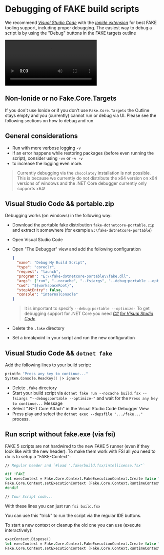 # Debugging of FAKE build scripts

We recommend [*Visual Studio Code*](https://code.visualstudio.com/) with 
the [*Ionide extension*](https://marketplace.visualstudio.com/items?itemName=Ionide.Ionide-fsharp) 
for best FAKE tooling support, including proper debugging.
The easiest way to debug a script is by using the "Debug" buttons in the FAKE targets outline

<video loop autoplay>
  <source src="pics/targets/targets-outline.mp4" type="video/mp4">
  Your browser does not support the video tag.
</video>

## Non-Ionide or no Fake.Core.Targets

If you don't use Ionide or if you don't use `Fake.Core.Targets` the Outline stays empty and you (currently) cannot 
run or debug via UI. Please see the following sections on how to debug and run.

## General considerations

- Run with more verbose logging `-v`
- If an error happens while restoring packages (before even running the script), consider using `-vv` or `-v -v` 
- to increase the logging even more.

> Currently debugging via the `chocolatey` installation is not possible. This is because we currently do not 
> distribute the x64 version on x64 versions of windows and the .NET Core debugger currently only supports x64!

## Visual Studio Code && portable.zip

Debugging works (on windows) in the following way:

- Download the portable fake distribution `fake-dotnetcore-portable.zip` and extract it somewhere (for example `E:\fake-dotnetcore-portable`)
- Open Visual Studio Code
- Open "The Debugger" view and add the following configuration
  ```json
  {
    "name": "Debug My Build Script",
    "type": "coreclr",
    "request": "launch",
    "program": "E:\\fake-dotnetcore-portable\\fake.dll",
    "args": ["run", "--nocache", "--fsiargs", "--debug:portable --optimize-", "build.fsx"],
    "cwd": "${workspaceRoot}",
    "stopAtEntry": false,
    "console": "internalConsole"
  }
  ```
  > It is important to specify `--debug:portable --optimize-`
  > To get debugging support for .NET Core you need [*C# for Visual Studio Code*](https://github.com/OmniSharp/omnisharp-vscode)

- Delete the `.fake` directory
- Set a breakpoint in your script and run the new configuration

## Visual Studio Code && `dotnet fake`

Add the following lines to your build script:

```fsharp
printfn "Press any key to continue..."
System.Console.ReadKey() |> ignore
```

- Delete `.fake` directory
- Start your build script via `dotnet fake run --nocache build.fsx --fsiargs "--debug:portable --optimize-"` and wait for the `Press any key to continue...` Message
- Select ".NET Core Attach" in the Visual Studio Code Debugger View
- Press play and select the `dotnet exec --depsfile ".../fake..."` process.

## Run script without fake.exe (via fsi)

FAKE 5 scripts are not hardwired to the new FAKE 5 runner (even if they look like with the new header). To make them work with FSI all you need to do is to setup a "FAKE-Context":

```fsharp
// Regular header and `#load ".fake/build.fsx/intellisense.fsx"`

#if !FAKE
let execContext = Fake.Core.Context.FakeExecutionContext.Create false "build.fsx" []
Fake.Core.Context.setExecutionContext (Fake.Core.Context.RuntimeContext.Fake execContext)
#endif

// Your Script code...
```

With these lines you can just run `fsi build.fsx`

You can use this "trick" to run the script via the regular IDE buttons.

To start a new context or cleanup the old one you can use (execute interactively):

```fsharp
execContext.Dispose()
let execContext = Fake.Core.Context.FakeExecutionContext.Create false "build.fsx" []
Fake.Core.Context.setExecutionContext (Fake.Core.Context.RuntimeContext.Fake execContext)
```
